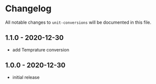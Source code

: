 # Changelog

All notable changes to `unit-conversions` will be documented in this file.

## 1.1.0 - 2020-12-30

- add Temprature conversion

## 1.0.0 - 2020-12-30

- initial release

